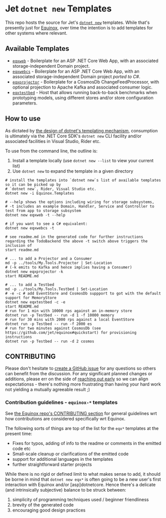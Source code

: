 # Jet `dotnet new` Templates

This repo hosts the source for Jet's [`dotnet new`](https://docs.microsoft.com/en-us/dotnet/core/tools/dotnet-new) templates. While that's presently just for [Equinox](https://github.com/jet/equinox), over time the intention is to add templates for other systems where relevant.

## Available Templates

- [`eqxweb`](equinox-web/README.md) - Boilerplate for an ASP .NET Core Web App, with an associated storage-independent Domain project.
- [`eqxwebcs`](equinox-web-csharp/README.md) - Boilerplate for an ASP .NET Core Web App, with an associated storage-independent Domain project _ported to C#_.
- [`eqxprojector`](equinox-projector/README.md) - Boilerplate for a CosmosDb ChangeFeedProcessor, with optional projection to Apache Kafka and associated consumer logic.
- [`eqxtestbed`](equinox-testbed/README.md) - Host that allows running back-to-back benchmarks when prototyping models, using different stores and/or store configuration parameters.

## How to use

As dictated by [the design of dotnet's templating mechanism](https://github.com/dotnet/templating/), consumption is ultimately via the .NET Core SDK's `dotnet new` CLI facility and/or associated facilities in Visual Studio, Rider etc.

To use from the command line, the outline is:
  1. Install a template locally (use `dotnet new --list` to view your current list)
  2. Use `dotnet new` to expand the template in a given directory

    # install the templates into `dotnet new`s list of available templates so it can be picked up by
    # `dotnet new`, Rider, Visual Studio etc.
    dotnet new -i Equinox.Templates

    # --help shows the options including wiring for storage subsystems,
    # -t includes an example Domain, Handler, Service and Controller to test from app to storage subsystem
    dotnet new eqxweb -t --help

    # if you want to see a C# equivalent:
    dotnet new eqxwebcs -t

    # see readme.md in the generated code for further instructions regarding the TodoBackend the above -t switch above triggers the inclusion of
    start readme.md

    # ... to add a Projector and a Consumer
    md -p ../tools/My.Tools.Projector | Set-Location
    # (-k emits to Kafka and hence implies having a Consumer)
    dotnet new eqxprojector -k
    start README.md

    # ... to add a Testbed
    md -p ../tools/My.Tools.Testbed | Set-Location
    # -e -c # add EventStore and CosmosDb suppport to got with the default support for MemoryStore
    dotnet new eqxtestbed -c -e
    start README.md
    # run for 1 min with 10000 rps against an in-memory store
    dotnet run -p Testbed -- run -d 1 -f 10000 memory
    # run for 30 mins with 2000 rps against a local EventStore
    dotnet run -p Testbed -- run -f 2000 es
    # run for two minutes against CosmosDb (see https://github.com/jet/equinox#quickstart) for provisioning instructions
    dotnet run -p Testbed -- run -d 2 cosmos

## CONTRIBUTING

Please don't hesitate to [create a GitHub issue](https://github.com/jet/dotnet-templates/issues/new) for any questions so others can benefit from the discussion. For any significant planned changes or additions, please err on the side of [reaching out early](https://github.com/jet/dotnet-templates/issues/new) so we can align expectationss - there's nothing more frustrating than having your hard work not yielding a mutually agreeable result ;)

### Contribution guidelines - `equinox-*` templates

See [the Equinox repo's CONTRIBUTING section](https://github.com/jet/equinox/blob/master/README.md#contributing) for general guidelines wrt how contributions are considered specifically wrt Equinox.

The following sorts of things are top of the list for the `eqx*` templates at the present time:

- Fixes for typos, adding of info to the readme or comments in the emitted code etc
- Small-scale cleanup or clarifications of the emitted code
- support for additional languages in the templates
- further straightforward starter projects

While there is no rigid or defined limit to what makes sense to add, it should be borne in mind that `dotnet new eqx*` is often going to be a new user's first interaction with Equinox and/or [asp]dotnetcore. Hence there's a delicate (and intrinsically subjective) balance to be struck between:

  1. simplicity of programming techniques used / beginner friendliness
  2. brevity of the generated code
  3. encouraging good design practices